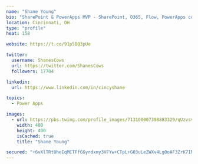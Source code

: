 ```yaml
---
name: "Shane Young"
bio: "SharePoint & PowerApps MVP - SharePoint, O365, Flow, PowerApps consulting? @PowerApps911 | Pure Snark? You found it."
location: Cincinnati, OH
type: "profile"
heat: 158

website: https://t.co/91p5BQ3pUe

twitter:
  username: ShanesCows
  url: https://twitter.com/ShanesCows
  followers: 17704

linkedin:
  url: https://www.linkedin.com/in/cincyshane

topics:
  - Power Apps

images:
  - url: https://pbs.twimg.com/profile_images/713100007398883329/qUzvsvQ3_400x400.jpg
    width: 400
    height: 400
    isCached: true
    title: "Shane Young"

secured: "+6vXlTRtUheIqMCTFfGGyrdxmy3VFYw+CTpL+GO3uLeZWXv4Lg0oAF3ZrK7INgKJoZHlkJJ/kZOSbswTRcBIwF0YtPauq0+1GYoOwaUvb+wTLrFPNUrdqS8QMfts4MK/Hriqaf1zeVuiiTXg7lzgFkqbulUbjUQ1rahtHiNK6Zpy1piWL6Ie52p6kz23D5LzY6WHQlCPyrTz2jOehiADAjPEtWjLNx3O03yO5ajciS0plCfIILxe6b7nYH1y1tkL/S2i9dMTVDCMGej2jQWhaNSzHnokKFeUgSpULXZfxO1H98nNVathmEaR3uw2RMLtOSO2kQ/b6Rg/PoCq9+uNjUQ6GHOLAh1jblGuB74SDf4pvyCRJeKonmViM+pXIPed2bB8qRb7ZtSJYgno6SCPP83taStbBACS26yNT7hHQmg=;wH2qGe4zEATs4HjgxTFMgg=="
---
```


